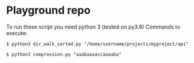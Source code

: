 # Playground repo

To run these script you need python 3 (tested on py3.8)
Commands to execute:

`$ python3 dir_walk_sorted.py "/home/username/projects/myproject/api"`

`$ python3 compression.py "aaabaaaaccaaaaba"`
